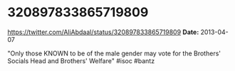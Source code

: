# 320897833865719809
https://twitter.com/AliAbdaal/status/320897833865719809
**Date:** 2013-04-07

"Only those KNOWN to be of the male gender may vote for
the Brothers' Socials Head and Brothers' Welfare" #isoc #bantz
